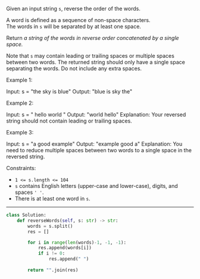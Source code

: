 Given an input string `s`, reverse the order of the words.

A word is defined as a sequence of non-space characters. The words in `s` will be separated by at least one space.

Return _a string of the words in reverse order concatenated by a single space._

Note that `s` may contain leading or trailing spaces or multiple spaces between two words. The returned string should only have a single space separating the words. Do not include any extra spaces.

Example 1:

Input: s = "the sky is blue"
Output: "blue is sky the"

Example 2:

Input: s = "  hello world  "
Output: "world hello"
Explanation: Your reversed string should not contain leading or trailing spaces.

Example 3:

Input: s = "a good   example"
Output: "example good a"
Explanation: You need to reduce multiple spaces between two words to a single space in the reversed string.

Constraints:

- `1 <= s.length <= 104`
- `s` contains English letters (upper-case and lower-case), digits, and spaces `' '`.
- There is at least one word in `s`.

---

```python
class Solution:
    def reverseWords(self, s: str) -> str:
        words = s.split()
        res = []

        for i in range(len(words)-1, -1, -1):
            res.append(words[i])
            if i != 0:
                res.append(" ")
        
        return "".join(res)
```